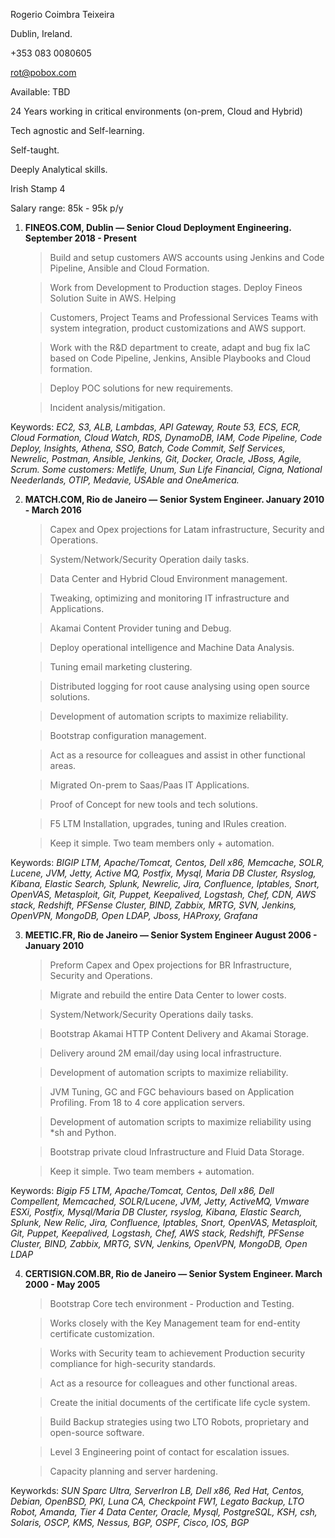 
Rogerio Coimbra Teixeira

Dublin, Ireland.

+353 083 0080605

rot@pobox.com

Available: TBD

24 Years working in critical environments (on-prem, Cloud and Hybrid)

Tech agnostic and Self-learning.

Self-taught.

Deeply Analytical skills.

Irish Stamp 4

Salary range: 85k - 95k p/y


1.  **FINEOS.COM, Dublin — Senior Cloud Deployment Engineering.
September 2018 - Present**

    >Build and setup customers AWS accounts using Jenkins and Code Pipeline, Ansible and Cloud Formation.

    >Work from Development to Production stages. Deploy Fineos Solution Suite in AWS. Helping 

    >Customers, Project Teams and Professional Services Teams with system integration, product 
    customizations and AWS support.

    >Work with the R&D department to create, adapt and bug fix IaC based on Code Pipeline, Jenkins, Ansible Playbooks and Cloud formation.  

    >Deploy POC solutions for new requirements.

    >Incident analysis/mitigation.

Keywords: *EC2, S3, ALB, Lambdas, API Gateway, Route 53, ECS, ECR, Cloud Formation, Cloud Watch, RDS, DynamoDB, IAM, Code Pipeline, Code Deploy, Insights, Athena, SSO, Batch, Code Commit, Self Services, Newrelic, Postman, Ansible, Jenkins, Git, Docker, Oracle, JBoss, Agile, Scrum.
Some customers: Metlife, Unum, Sun Life Financial, Cigna, National Neederlands, OTIP, Medavie, USAble and OneAmerica.*

2.  **MATCH.COM, Rio de Janeiro — Senior System Engineer.
January 2010 - March 2016**

    >Capex and Opex projections for Latam infrastructure, Security and Operations.

    >System/Network/Security Operation daily tasks.

    >Data Center and Hybrid Cloud Environment management.

    >Tweaking, optimizing and monitoring IT infrastructure and Applications.

    >Akamai Content Provider tuning and Debug.

    >Deploy operational intelligence and Machine Data Analysis.

    >Tuning email marketing clustering.

    >Distributed logging for root cause analysing using open source solutions.

    >Development of automation scripts to maximize reliability.

    >Bootstrap configuration management.

    >Act as a resource for colleagues and assist in other functional areas.

    >Migrated On-prem to Saas/Paas IT Applications.

    >Proof of Concept for new tools and tech solutions.

    >F5 LTM Installation, upgrades, tuning and IRules creation.

    >Keep it simple. Two team members only + automation.

Keywords: *BIGIP LTM, Apache/Tomcat, Centos, Dell x86, Memcache, SOLR, Lucene, JVM, Jetty, Active MQ, Postfix, Mysql, Maria DB Cluster, Rsyslog, Kibana, Elastic Search, Splunk, Newrelic, Jira, Confluence, Iptables, Snort, OpenVAS, Metasploit, Git, Puppet, Keepalived, Logstash, Chef, CDN, AWS stack, Redshift, PFSense Cluster, BIND, Zabbix, MRTG, SVN, Jenkins, OpenVPN, MongoDB, Open LDAP, Jboss, HAProxy, Grafana*


3.  **MEETIC.FR, Rio de Janeiro — Senior System Engineer August 2006 - January 2010**

    >Preform Capex and Opex projections for BR Infrastructure, Security and Operations.

    >Migrate and rebuild the entire Data Center to lower costs.

    >System/Network/Security Operations daily tasks.

    >Bootstrap Akamai HTTP Content Delivery and Akamai Storage.

    >Delivery around 2M email/day using local infrastructure.

    >Development of automation scripts to maximize reliability.

    >JVM Tuning, GC and FGC behaviours based on Application Profiling. From 18 to 4 core application servers.

    >Development of automation scripts to maximize reliability using *sh and Python.

    >Bootstrap private cloud Infrastructure and Fluid Data Storage.

    >Keep it simple. Two team members + automation.

Keywords: *Bigip F5 LTM, Apache/Tomcat, Centos, Dell x86, Dell Compellent, Memcached, SOLR/Lucene, JVM, Jetty, ActiveMQ, Vmware ESXi, Postfix, Mysql/Maria DB Cluster, rsyslog, Kibana, Elastic Search, Splunk, New Relic, Jira, Confluence, Iptables, Snort, OpenVAS, Metasploit, Git, Puppet, Keepalived, Logstash, Chef, AWS stack, Redshift, PFSense Cluster, BIND, Zabbix, MRTG, SVN, Jenkins, OpenVPN, MongoDB, Open LDAP*

4.  **CERTISIGN.COM.BR, Rio de Janeiro — Senior System Engineer. March 2000 - May 2005**

    >Bootstrap Core tech environment - Production and Testing.

    >Works closely with the Key Management team for end-entity certificate customization.

    >Works with Security team to achievement Production security compliance for high-security standards.

    >Act as a resource for colleagues and other functional areas.

    >Create the initial documents of the certificate life cycle system.

    >Build Backup strategies using two LTO Robots, proprietary and open-source software.

    >Level 3 Engineering point of contact for escalation issues.

    >Capacity planning and server hardening.


Keyworkds: *SUN Sparc Ultra, ServerIron LB, Dell x86, Red Hat, Centos, Debian, OpenBSD, PKI, Luna CA, Checkpoint FW1, Legato Backup, LTO Robot, Amanda, Tier 4 Data Center, Oracle, Mysql, PostgreSQL, KSH, csh, Solaris, OSCP, KMS, Nessus, BGP, OSPF, Cisco, IOS, BGP*

